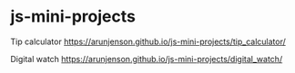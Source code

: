 # js-mini-projects
Tip calculator https://arunjenson.github.io/js-mini-projects/tip_calculator/


Digital watch https://arunjenson.github.io/js-mini-projects/digital_watch/
